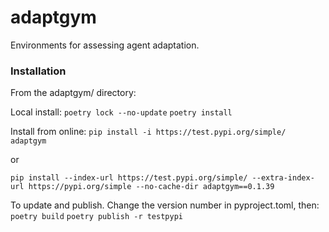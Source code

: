 # adaptgym

Environments for assessing agent adaptation.

### Installation
From the adaptgym/ directory:

Local install:
`poetry lock --no-update`
`poetry install`

Install from online:
`pip install -i https://test.pypi.org/simple/ adaptgym`

or

`pip install --index-url https://test.pypi.org/simple/ --extra-index-url https://pypi.org/simple --no-cache-dir adaptgym==0.1.39`


To update and publish. Change the version number in pyproject.toml, then:
`poetry build`
`poetry publish -r testpypi`
